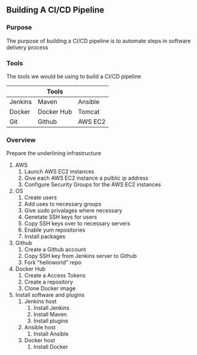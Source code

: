 ## Building A CI/CD Pipeline

### Purpose

The purpose of building a CI/CD pipeline is to automate steps in software delivery process

### Tools

The tools we would be using to build a CI/CD pipeline

|         |   **Tools**   |            |
|---------|---------------|------------|
| Jenkins |     Maven     |   Ansible  |
|  Docker |  Docker Hub   |   Tomcat   |
|   Git   |    Github     |   AWS EC2  |

### Overview

Prepare the underlining infrastructure

1. AWS
    1. Launch AWS EC2 instances
    2. Give each AWS EC2 instance a pulblic ip address
    2. Configure Security Groups for the AWS EC2 instances
2. OS
    1. Create users
    2. Add uses to necessary groups
    3. Give sudo privalages where necessary
    4. Genetate SSH keys for users
    5. Copy SSH keys over to necessary servers
    6. Enable yum repositories
    7. Install packages
3. Github
    1. Create a Github account
    2. Copy SSH key from Jenkins server to Github
    2. Fork "helloworld" repo
4. Docker Hub
    1. Create a Access Tokens
    2. Create a repository
    3. Clone Docker image
5. Install software and plugins
    1. Jenkins host
        1. Install Jenkins
        2. Install Maven
        3. Install plugins
    2. Ansible host
        1. Install Ansible
    3. Docker host
        1. Install Docker
 
